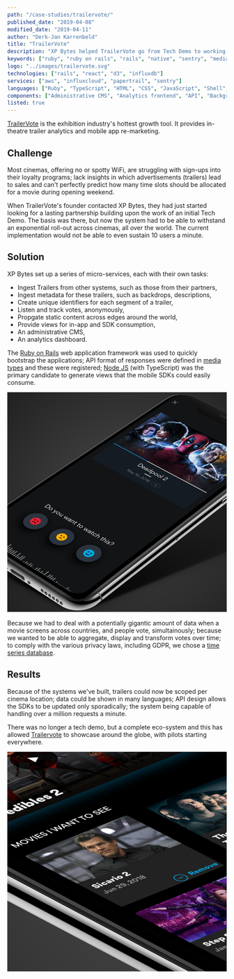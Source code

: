 ```yaml
---
path: "/case-studies/trailervote/"
published_date: "2019-04-08"
modified_date: "2019-04-11"
author: "Derk-Jan Karrenbeld"
title: "TrailerVote"
description: "XP Bytes helped TrailerVote go from Tech Demo to working product, built for over 1 million users a minute, using Ruby on Rails, NodeJS and InfluxDB."
keywords: ["ruby", "ruby on rails", "rails", "native", "sentry", "media types", "analytics", "time series database", "influxdb", "nodejs", "typescript", "react"]
logo: "../images/trailervote.svg"
technologies: ["rails", "react", "d3", "influxdb"]
services: ["aws", "influxcloud", "papertrail", "sentry"]
languages: ["Ruby", "TypeScript", "HTML", "CSS", "JavaScript", "Shell", "PHP"]
components: ["Administrative CMS", "Analytics frontend", "API", "Background worker", "Content Digest storage"]
listed: true
---
```


[TrailerVote][0] is the exhibition industry's hottest growth tool. It provides
in-theatre trailer analytics and mobile app re-marketing.

## Challenge

Most cinemas, offering no or spotty WiFi, are struggling with sign-ups into
their loyalty programs; lack insights in which advertisements (trailers) lead to
sales and can't perfectly predict how many time slots should be allocated for
a movie during opening weekend.

When TrailerVote's founder contacted XP Bytes, they had just started looking for
a lasting partnership building upon the work of an initial Tech Demo. The basis
was there, but now the system had to be able to withstand an exponential
roll-out across cinemas, all over the world. The current implementation would
not be able to even sustain 10 users a minute.

## Solution

XP Bytes set up a series of micro-services, each with their own tasks:

- Ingest Trailers from other systems, such as those from their partners,
- Ingest metadata for these trailers, such as backdrops, descriptions,
- Create unique identifiers for each segment of a trailer,
- Listen and track votes, anonymously,
- Propgate static content across edges around the world,
- Provide views for in-app and SDK consumption,
- An administrative CMS,
- An analytics dashboard.

The [Ruby on Rails][1] web application framework was used to quickly bootstrap
the applications; API format of responses were defined in [media types][2] and
these were registered; [Node JS][4] (with TypeScript) was the primary candidate
to generate views that the mobile SDKs could easily consume.

![Phone screen showing a vote card of Deadpool 2 and the question "Do you want to watch this?" with a positive, neutral and negative feedback button](../images/trailervote/the-vote.png "In-cinema voting")

Because we had to deal with a potentially gigantic amount of data when a movie
screens across countries, and people vote, simultainously; because we wanted to
be able to aggregate, display and transform votes over time; to comply with
the various privacy laws, including GDPR, we chose a [time series database][3].

## Results

Because of the systems we've built, trailers could now be scoped per cinema
location; data could be shown in many languages; API design allows the SDKs to
be updated only sporadically; the system being capable of handling over a
million requests a minute.

There was no longer a tech demo, but a complete eco-system and this has allowed
[Trailervote][0] to showcase around the globe, with pilots starting everywhere.

![Phone screen showing a list of movie cards under the heading "Movies I want to see"](../images/trailervote/the-reminder.png "GDPR-compliant reminders based on voting")

[0]: https://trailervote.com/
[1]: https://rubyonrails.org/
[2]: https://github.com/TrailerVote/trailervote-media-types/tree/master/ruby
[3]: https://www.influxdata.com/
[4]: https://nodejs.org
